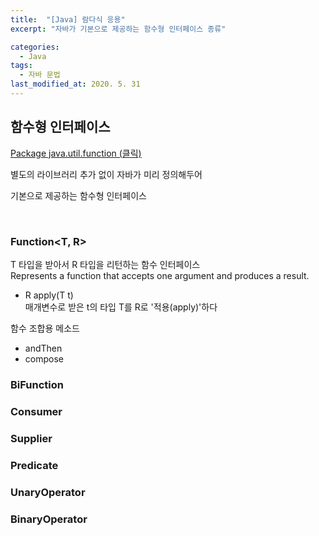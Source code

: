 ```yaml
---
title:  "[Java] 람다식 응용"
excerpt: "자바가 기본으로 제공하는 함수형 인터페이스 종류"

categories:
  - Java
tags:
  - 자바 문법
last_modified_at: 2020. 5. 31
---
```


## 함수형 인터페이스

[<U>Package java.util.function (클릭)</U>](https://docs.oracle.com/javase/8/docs/api/java/util/function/package-summary.html)

별도의 라이브러리 추가 없이 자바가 미리 정의해두어

기본으로 제공하는 함수형 인터페이스 

<br/>

### Function<T, R>

T 타입을 받아서 R 타입을 리턴하는 함수 인터페이스  
Represents a function that accepts one argument and produces a result.

- R apply(T t)  
매개변수로 받은 t의 타입 T를 R로 '적용(apply)'하다

함수 조합용 메소드  
- andThen  
- compose

### BiFunction

### Consumer

### Supplier

### Predicate

### UnaryOperator

### BinaryOperator

